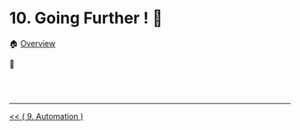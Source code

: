 # 10. Going Further ! :rocket:

:house: [Overview](../../README.md)

:thought_balloon:


<br>
<br>

---


[ << ( 9. Automation ) ](../chapters/chapter_9.md)
 
 